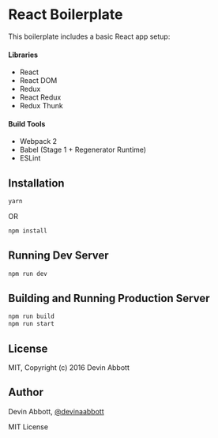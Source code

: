 # React Boilerplate

This boilerplate includes a basic React app setup:

#### Libraries

- React 
- React DOM
- Redux
- React Redux
- Redux Thunk

#### Build Tools

- Webpack 2
- Babel (Stage 1 + Regenerator Runtime)
- ESLint

## Installation

```bash
yarn
```

OR

```bash
npm install
```

## Running Dev Server

```bash
npm run dev
```

## Building and Running Production Server

```bash
npm run build
npm run start
```

## License

MIT, Copyright (c) 2016 Devin Abbott

## Author

Devin Abbott, [@devinaabbott](http://twitter.com/devinaabbott)

MIT License
